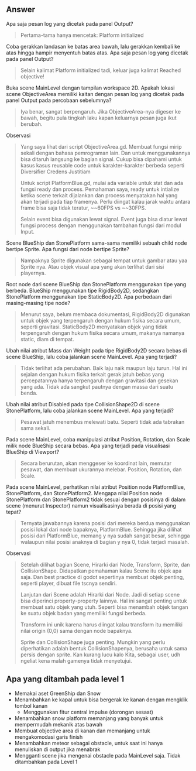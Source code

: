 ## Answer

Apa saja pesan log yang dicetak pada panel Output?

> Pertama-tama hanya mencetak: Platform initialized

Coba gerakkan landasan ke batas area bawah, lalu gerakkan kembali ke atas hingga hampir menyentuh batas atas. Apa saja pesan log yang dicetak pada panel Output?

> Selain kalimat Platform initialized tadi, keluar juga kalimat Reached objective!

Buka scene MainLevel dengan tampilan workspace 2D. Apakah lokasi scene ObjectiveArea memiliki kaitan dengan pesan log yang dicetak pada panel Output pada percobaan sebelumnya?

> Iya benar, sangat berpengaruh. Jika ObjectiveArea-nya digeser ke bawah, begitu pula tingkah laku kapan keluarnya pesan juga ikut berubah.


Observasi

> Yang saya lihat dari script ObjectiveArea.gd. Membuat fungsi mirip sekali dengan bahasa pemrograman lain. Dan untuk menggunakannya bisa ditaruh langsung ke bagian signal. Cukup bisa dipahami untuk kasus kasus reusable code untuk karakter-karakter berbeda seperti Diversifier Credens Justitiam
>
> Untuk script PlatformBlue.gd, mulai ada variable untuk stat dan ada fungsi ready dan process. Pemahaman saya, ready untuk intialize ketika scene terkait dijalankan dan process menyatakan hal yang akan terjadi pada tiap framenya. Perlu diingat kalau jarak waktu antara frame bisa saja tidak teratur, ~~60FPS vs ~~30FPS.
>
> Selain event bisa digunakan lewat signal. Event juga bisa diatur lewat fungsi process dengan menggunakan tambahan fungsi dari modul Input.


Scene BlueShip dan StonePlatform sama-sama memiliki sebuah child node bertipe Sprite. Apa fungsi dari node bertipe Sprite?

> Nampaknya Sprite digunakan sebagai tempat untuk gambar atau yaa Sprite nya. Atau objek visual apa yang akan terlihat dari sisi playernya.

Root node dari scene BlueShip dan StonePlatform menggunakan tipe yang berbeda. BlueShip menggunakan tipe RigidBody2D, sedangkan StonePlatform menggunakan tipe StaticBody2D. Apa perbedaan dari masing-masing tipe node?

> Menurut saya, belum membaca dokumentasi, RigidBody2D digunakan untuk objek yang terpengaruh dengan hukum fisika secara umum, seperti gravitasi. StaticBody2D menyatakan objek yang tidak terpengaruh dengan hukum fisika secara umum, makanya namanya static, diam di tempat.

Ubah nilai atribut Mass dan Weight pada tipe RigidBody2D secara bebas di scene BlueShip, lalu coba jalankan scene MainLevel. Apa yang terjadi?

> Tidak terlihat ada perubahan. Baik laju naik maupun laju turun. Hal ini sejalan dengan hukum fisika terkait gerak jatuh bebas yang percepatannya hanya terpengaruh dengan gravitasi dan gesekan yang ada. Tidak ada sangkut pautnya dengan massa dari suatu benda.

Ubah nilai atribut Disabled pada tipe CollisionShape2D di scene StonePlatform, lalu coba jalankan scene MainLevel. Apa yang terjadi?

> Pesawat jatuh menembus melewati batu. Seperti tidak ada tabrakan sama sekali.

Pada scene MainLevel, coba manipulasi atribut Position, Rotation, dan Scale milik node BlueShip secara bebas. Apa yang terjadi pada visualisasi BlueShip di Viewport?

> Secara berurutan, akan menggeser ke koordinat lain, memutar pesawat, dan membuat ukurannya melebar. Position, Rotation, dan Scale.

Pada scene MainLevel, perhatikan nilai atribut Position node PlatformBlue, StonePlatform, dan StonePlatform2. Mengapa nilai Position node StonePlatform dan StonePlatform2 tidak sesuai dengan posisinya di dalam scene (menurut Inspector) namun visualisasinya berada di posisi yang tepat?

> Ternyata jawabannya karena posisi dari mereka berdua menggunakan posisi lokal dari node bapaknya, PlatformBlue. Sehingga jika dilihat posisi dari PlatformBlue, memang y nya sudah sangat besar, sehingga walaupun nilai posisi anaknya di bagian y nya 0, tidak terjadi masalah.

Observasi

> Setelah dilihat bagian Scene, Hirarki dari Node, Transform, Sprite, dan CollisionShape. Didapatkan pemahaman kalau Scene itu objek apa saja. Dan best practice di godot sepertinya membuat objek penting, seperti player, dibuat file tscnya sendiri. 
>
> Lanjutan dari Scene adalah Hirarki dari Node. Jadi di setiap scene bisa diperinci property-property lainnya. Hal ini sangat penting untuk membuat satu objek yang utuh. Seperti bisa menambah objek tangan ke suatu objek badan yang memiliki fungsi berbeda.
>
> Transform ini unik karena harus diingat kalau transform itu memiliki nilai origin (0,0) sama dengan node bapaknya.
>
> Sprite dan CollisionShape juga penting. Mungkin yang perlu diperhatikan adalah bentuk CollisionShapenya, berusaha untuk sama persis dengan sprite. Kan kurang lucu kalo Kita, sebagai user, udh ngeliat kena malah gamenya tidak menyetujui.

## Apa yang ditambah pada level 1

- Memakai aset GreenShip dan Snow
- Menambahkan ke kapal untuk bisa bergerak ke kanan dengan mengklik tombol kanan
  - Menggunakan fitur central impulse (dorongan sesaat)
- Menambahkan snow platform memanjang yang banyak untuk mempermudah mekanik atas bawah
- Membuat objective area di kanan dan memanjang untuk mengakomodasi garis finish
- Menambahkan meteor sebagai obstacle, untuk saat ini hanya menuliskan di output jika menabrak
- Mengganti scene jika mengenai obstacle pada MainLevel saja. Tidak ditambahkan pada Level 1

